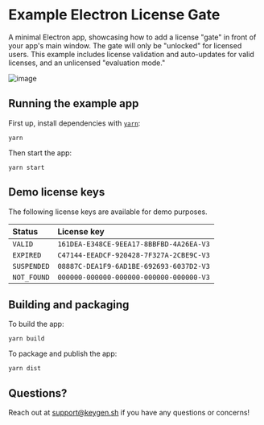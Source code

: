 # Example Electron License Gate

A minimal Electron app, showcasing how to add a license "gate" in front of your
app's main window. The gate will only be "unlocked" for licensed users. This
example includes license validation and auto-updates for valid licenses, and
an unlicensed "evaluation mode."

![image](https://user-images.githubusercontent.com/6979737/132401811-1253f4c3-2410-40b8-8c33-f0b120cb0b2f.png)

## Running the example app

First up, install dependencies with [`yarn`](https://yarnpkg.comg):

```
yarn
```

Then start the app:

```
yarn start
```

## Demo license keys

The following license keys are available for demo purposes.

| Status      | License key                             |
|:------------|:----------------------------------------|
| `VALID`     | `161DEA-E348CE-9EEA17-8BBFBD-4A26EA-V3` |
| `EXPIRED`   | `C47144-EEADCF-920428-7F327A-2CBE9C-V3` |
| `SUSPENDED` | `08887C-DEA1F9-6AD1BE-692693-6037D2-V3` |
| `NOT_FOUND` | `000000-000000-000000-000000-000000-V3` |

## Building and packaging

To build the app:

```
yarn build
```

To package and publish the app:

```
yarn dist
```

## Questions?

Reach out at support@keygen.sh if you have any questions or concerns!
